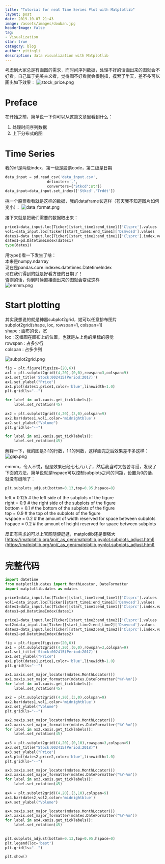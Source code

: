 ```yaml
---
title: "Tutorial for neat Time Series Plot with Matplotlib"
layout: post
date: 2019-10-07 21:43
image: /assets/images/douban.jpg
headerImage: false
tag:
- Visualization
star: true
category: blog
author: yitingli
description: data visualization with Matplotlib
---
```

考虑到大家总是有画图的需求，而时间序列数据，处理不好的话画出来的图就会不好看。自己属于完美主义者，觉得图不好看就会很别扭，摸索了半天，差不多可以画出如下效果：
![stock_price.png](/assets/images/stock_price.png)

# Preface
在开始之前，简单说一下你可以从这篇文章里看到什么：

1. 处理时间序列数据
2. 上下分布式的图

# Time Series

我的df是两级index，第一级是股票code，第二级是日期

```python
data_input = pd.read_csv('data_input.csv',
                   delimiter=',',
                   converters={'Stkcd':str})
data_input=data_input.set_index(['Stkcd','Trddt'])
```
挑一个股票看看就是这样的数据，我的dataframe长这样（苍天我不知道图片如何变小）：
![data_format.png](/assets/images/data_format.png)

接下来就是把我们需要的数据取出来：

```python
price1=data_input.loc[Ticker][start_time1:end_time1]['Clsprc'].values
vol1=data_input.loc[Ticker][start_time1:end_time1]['Dsmvosd'].values
dates1=data_input.loc[Ticker][start_time1:end_time1]['Clsprc'].index.values
dates1=pd.DatetimeIndex(dates1)
type(dates1)
```

用type()看一下发生了啥：   
本来是numpy.ndarray  
现在是pandas.core.indexes.datetimes.DatetimeIndex  
现在我们得到的就是好看方便的日期了！  
否则的话，你到时候直接画出来的图就会变成这样  
![emmm.png](/assets/images/emmm.png)



# Start plotting

其实我想说的就是神器subplot2grid，她可以任意排布图片  
subplot2grid(shape, loc, rowspan=1, colspan=1)  
shape : 画布的长，宽  
loc : 这幅图在画布上的位置，也就是左上角的坐标的感觉  
rowspan : 占多少行  
colspan : 占多少列  

![subplot2grid.png](/assets/images/subplot2grid.png)

```python
fig = plt.figure(figsize=(20,6))
ax1 = plt.subplot2grid((4,20),(0,0),rowspan=3,colspan=9)
ax1.set_title('Stock:002415(Period:2017)')
ax1.set_ylabel("Price")
ax1.plot(dates1,price1,color='blue',linewidth=1.0)
plt.grid(ls="--")

for label in ax1.xaxis.get_ticklabels():
    label.set_rotation(45)
    
ax2 = plt.subplot2grid((4,20),(3,0),colspan=9)
ax2.bar(dates1,vol1,color='midnightblue')
ax2.set_ylabel("Volume")
plt.grid(ls="--")

for label in ax2.xaxis.get_ticklabels():
    label.set_rotation(45)
```

解释一下，我的图是3:1的行数，1:1的列数，这样画完之后效果差不多这样：
![gap.png](/assets/images/gap.png)


emmm，令人不悦，但是效果已经七七八八了，然后我当时又苦苦寻觅，发现了
下面的方法，简单说就是hspace可以控制subplots之间的间距，设置为0的话，就没有缝隙了：

```python
plt.subplots_adjust(bottom=0.13,top=0.95,hspace=0)
```

left = 0.125  # the left side of the subplots of the figure  
right = 0.9   # the right side of the subplots of the figure  
bottom = 0.1  # the bottom of the subplots of the figure  
top = 0.9     # the top of the subplots of the figure  
wspace = 0.2  # the amount of width reserved for space between subplots   
hspace = 0.2  # the amount of height reserved for space between subplots

反正有需求的可以上官网随便逛逛，matplotlib还是很强大  
[https://matplotlib.org/api/_as_gen/matplotlib.pyplot.subplots_adjust.html](https://matplotlib.org/api/_as_gen/matplotlib.pyplot.subplots_adjust.html)


# 完整代码
```python
import datetime
from matplotlib.dates import MonthLocator, DateFormatter
import matplotlib.dates as mdates

price1=data_input.loc[Ticker][start_time1:end_time1]['Clsprc'].values
vol1=data_input.loc[Ticker][start_time1:end_time1]['Dsmvosd'].values
dates1=data_input.loc[Ticker][start_time1:end_time1]['Clsprc'].index.values
dates1=pd.DatetimeIndex(dates1)

price2=data_input.loc[Ticker][start_time2:end_time2]['Clsprc'].values
vol2=data_input.loc[Ticker][start_time2:end_time2]['Dsmvosd'].values
dates2=data_input.loc[Ticker][start_time2:end_time2]['Clsprc'].index.values
dates2=pd.DatetimeIndex(dates2)

fig = plt.figure(figsize=(20,6))
ax1 = plt.subplot2grid((4,20),(0,0),rowspan=3,colspan=9)
ax1.set_title('Stock:002415(Period:2017)')
ax1.set_ylabel("Price")
ax1.plot(dates1,price1,color='blue',linewidth=1.0)
plt.grid(ls="--")

ax1.xaxis.set_major_locator(mdates.MonthLocator())
ax1.xaxis.set_major_formatter(mdates.DateFormatter("%Y-%m"))
for label in ax1.xaxis.get_ticklabels():
    label.set_rotation(45)
    
ax2 = plt.subplot2grid((4,20),(3,0),colspan=9)
ax2.bar(dates1,vol1,color='midnightblue')
ax2.set_ylabel("Volume")
plt.grid(ls="--")

ax2.xaxis.set_major_locator(mdates.MonthLocator())
ax2.xaxis.set_major_formatter(mdates.DateFormatter("%Y-%m"))
for label in ax2.xaxis.get_ticklabels():
    label.set_rotation(45)
    
ax3 = plt.subplot2grid((4,20),(0,10),rowspan=3,colspan=9)
ax3.set_title("Stock:002415(Period:2018)")
ax3.set_ylabel("Price")
ax3.plot(dates2,price2,color='blue',linewidth=1.0)
plt.grid(ls="--")

ax3.xaxis.set_major_locator(mdates.MonthLocator())
ax3.xaxis.set_major_formatter(mdates.DateFormatter("%Y-%m"))
for label in ax3.xaxis.get_ticklabels():
    label.set_rotation(45)
    
ax4 = plt.subplot2grid((4,20),(3,10),colspan=9)
ax4.bar(dates2,vol2,color='midnightblue')
ax4.set_ylabel("Volume")

ax4.xaxis.set_major_locator(mdates.MonthLocator())
ax4.xaxis.set_major_formatter(mdates.DateFormatter("%Y-%m"))
for label in ax4.xaxis.get_ticklabels():
    label.set_rotation(45)
    
    
plt.subplots_adjust(bottom=0.13,top=0.95,hspace=0)
plt.legend(loc='best')
plt.grid(ls="--")

plt.show()
```

